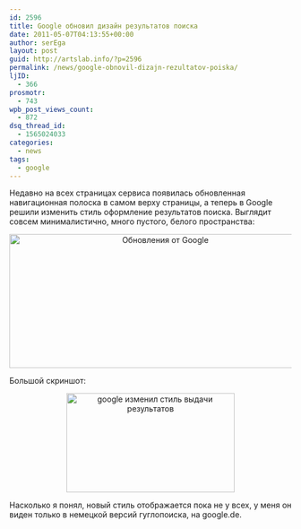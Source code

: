 ```yaml
---
id: 2596
title: Google обновил дизайн результатов поиска
date: 2011-05-07T04:13:55+00:00
author: serEga
layout: post
guid: http://artslab.info/?p=2596
permalink: /news/google-obnovil-dizajn-rezultatov-poiska/
ljID:
  - 366
prosmotr:
  - 743
wpb_post_views_count:
  - 872
dsq_thread_id:
  - 1565024033
categories:
  - news
tags:
  - google
---
```

Недавно на всех страницах сервиса появилась обновленная навигационная полоска в самом верху страницы, а теперь в Google решили изменить стиль оформление результатов поиска. Выглядит совсем минималистично, много пустого, белого пространства:

<center>
  <img src="http://googledrive.com/host/0B9lHVSSSdxdxd0hjdUdmRzY3Tjg/google_search_result.jpg" alt="Обновления от Google" title="google_search_result" width="541" height="239" class="alignnone size-full wp-image-2601" srcset="http://googledrive.com/host/0B9lHVSSSdxdxd0hjdUdmRzY3Tjg/google_search_result.jpg 541w, http://googledrive.com/host/0B9lHVSSSdxdxd0hjdUdmRzY3Tjg/google_search_result-300x132.jpg 300w" sizes="(max-width: 541px) 100vw, 541px" />
</center>





Большой скриншот:

<center>
  <a href="http://googledrive.com/host/0B9lHVSSSdxdxd0hjdUdmRzY3Tjg/google_new_view.png"><img src="http://googledrive.com/host/0B9lHVSSSdxdxd0hjdUdmRzY3Tjg/google_new_view-300x177.png" alt="google изменил стиль выдачи результатов" title="google_new_view" width="300" height="177" class="alignnone size-medium wp-image-2597" /></a></p>

  <p>
    </center>
  </p>

  <p>
    Насколько я понял, новый стиль отображается пока не у всех, у меня он виден только в немецкой версий гуглопоиска, на google.de.
  </p>